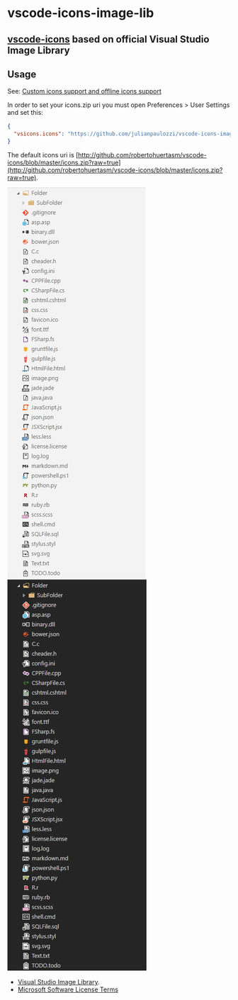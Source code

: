# vscode-icons-image-lib

##  [vscode-icons](https://github.com/robertohuertasm/vscode-icons) based on official Visual Studio Image Library

## Usage
See: [Custom icons support and offline icons support](https://github.com/robertohuertasm/vscode-icons#custom-icons-support-and-offline-icons-support)

In order to set your icons.zip uri you must open Preferences > User Settings and set this:
```json
{
  "vsicons.icons": "https://github.com/julianpaulozzi/vscode-icons-image-lib/icons.zip"
}

```

The default icons uri is [http://github.com/robertohuertasm/vscode-icons/blob/master/icons.zip?raw=true](http://github.com/robertohuertasm/vscode-icons/blob/master/icons.zip?raw=true).

<img src="screenshots/icons_p01_light.jpg" >
<img src="screenshots/icons_p01_dark.jpg" >

- [Visual Studio Image Library](https://www.microsoft.com/en-us/download/details.aspx?id=35825).
- [Microsoft Software License Terms](http://download.microsoft.com/download/0/6/0/0607D8EA-9BB7-440B-A36A-A24EB8C9C67E/Visual%20Studio%202015%20Image%20Library%20EULA.docx)